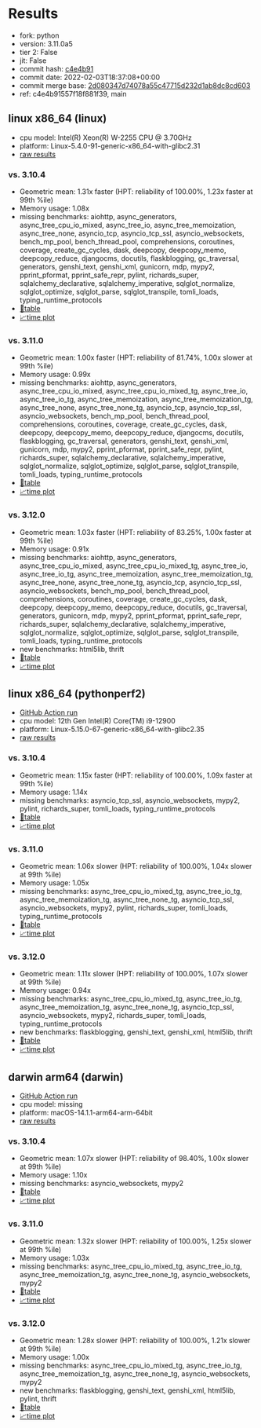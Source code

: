 # Results

- fork: python
- version: 3.11.0a5
- tier 2: False
- jit: False
- commit hash: [c4e4b91](https://github.com/python/cpython/commit/c4e4b91)
- commit date: 2022-02-03T18:37:08+00:00
- commit merge base: [2d080347d74078a55c47715d232d1ab8dc8cd603](https://github.com/python/cpython/commit/2d080347d74078a55c47715d232d1ab8dc8cd603)
- ref: c4e4b91557f18f881f39, main

## linux x86_64 (linux)

- cpu model: Intel(R) Xeon(R) W-2255 CPU @ 3.70GHz
- platform: Linux-5.4.0-91-generic-x86_64-with-glibc2.31
- [raw results](bm-20220203-linux-x86_64-python-main-3.11.0a5-c4e4b91.json)

### vs. 3.10.4

- Geometric mean: 1.31x faster (HPT: reliability of 100.00%, 1.23x faster at 99th %ile)
- Memory usage: 1.08x
- missing benchmarks: aiohttp, async_generators, async_tree_cpu_io_mixed, async_tree_io, async_tree_memoization, async_tree_none, asyncio_tcp, asyncio_tcp_ssl, asyncio_websockets, bench_mp_pool, bench_thread_pool, comprehensions, coroutines, coverage, create_gc_cycles, dask, deepcopy, deepcopy_memo, deepcopy_reduce, djangocms, docutils, flaskblogging, gc_traversal, generators, genshi_text, genshi_xml, gunicorn, mdp, mypy2, pprint_pformat, pprint_safe_repr, pylint, richards_super, sqlalchemy_declarative, sqlalchemy_imperative, sqlglot_normalize, sqlglot_optimize, sqlglot_parse, sqlglot_transpile, tomli_loads, typing_runtime_protocols
- [📄table](bm-20220203-linux-x86_64-python-main-3.11.0a5-c4e4b91-vs-3.10.4.md)
- [📈time plot](bm-20220203-linux-x86_64-python-main-3.11.0a5-c4e4b91-vs-3.10.4.png)

### vs. 3.11.0

- Geometric mean: 1.00x faster (HPT: reliability of 81.74%, 1.00x slower at 99th %ile)
- Memory usage: 0.99x
- missing benchmarks: aiohttp, async_generators, async_tree_cpu_io_mixed, async_tree_cpu_io_mixed_tg, async_tree_io, async_tree_io_tg, async_tree_memoization, async_tree_memoization_tg, async_tree_none, async_tree_none_tg, asyncio_tcp, asyncio_tcp_ssl, asyncio_websockets, bench_mp_pool, bench_thread_pool, comprehensions, coroutines, coverage, create_gc_cycles, dask, deepcopy, deepcopy_memo, deepcopy_reduce, djangocms, docutils, flaskblogging, gc_traversal, generators, genshi_text, genshi_xml, gunicorn, mdp, mypy2, pprint_pformat, pprint_safe_repr, pylint, richards_super, sqlalchemy_declarative, sqlalchemy_imperative, sqlglot_normalize, sqlglot_optimize, sqlglot_parse, sqlglot_transpile, tomli_loads, typing_runtime_protocols
- [📄table](bm-20220203-linux-x86_64-python-main-3.11.0a5-c4e4b91-vs-3.11.0.md)
- [📈time plot](bm-20220203-linux-x86_64-python-main-3.11.0a5-c4e4b91-vs-3.11.0.png)

### vs. 3.12.0

- Geometric mean: 1.03x faster (HPT: reliability of 83.25%, 1.00x faster at 99th %ile)
- Memory usage: 0.91x
- missing benchmarks: aiohttp, async_generators, async_tree_cpu_io_mixed, async_tree_cpu_io_mixed_tg, async_tree_io, async_tree_io_tg, async_tree_memoization, async_tree_memoization_tg, async_tree_none, async_tree_none_tg, asyncio_tcp, asyncio_tcp_ssl, asyncio_websockets, bench_mp_pool, bench_thread_pool, comprehensions, coroutines, coverage, create_gc_cycles, dask, deepcopy, deepcopy_memo, deepcopy_reduce, docutils, gc_traversal, generators, gunicorn, mdp, mypy2, pprint_pformat, pprint_safe_repr, richards_super, sqlalchemy_declarative, sqlalchemy_imperative, sqlglot_normalize, sqlglot_optimize, sqlglot_parse, sqlglot_transpile, tomli_loads, typing_runtime_protocols
- new benchmarks: html5lib, thrift
- [📄table](bm-20220203-linux-x86_64-python-main-3.11.0a5-c4e4b91-vs-3.12.0.md)
- [📈time plot](bm-20220203-linux-x86_64-python-main-3.11.0a5-c4e4b91-vs-3.12.0.png)

## linux x86_64 (pythonperf2)

- [GitHub Action run](https://github.com/faster-cpython/benchmarking/actions/runs/4513535495)
- cpu model: 12th Gen Intel(R) Core(TM) i9-12900
- platform: Linux-5.15.0-67-generic-x86_64-with-glibc2.35
- [raw results](bm-20220203-pythonperf2-x86_64-python-c4e4b91557f18f881f39-3.11.0a5-c4e4b91.json)

### vs. 3.10.4

- Geometric mean: 1.15x faster (HPT: reliability of 100.00%, 1.09x faster at 99th %ile)
- Memory usage: 1.14x
- missing benchmarks: asyncio_tcp_ssl, asyncio_websockets, mypy2, pylint, richards_super, tomli_loads, typing_runtime_protocols
- [📄table](bm-20220203-pythonperf2-x86_64-python-c4e4b91557f18f881f39-3.11.0a5-c4e4b91-vs-3.10.4.md)
- [📈time plot](bm-20220203-pythonperf2-x86_64-python-c4e4b91557f18f881f39-3.11.0a5-c4e4b91-vs-3.10.4.png)

### vs. 3.11.0

- Geometric mean: 1.06x slower (HPT: reliability of 100.00%, 1.04x slower at 99th %ile)
- Memory usage: 1.05x
- missing benchmarks: async_tree_cpu_io_mixed_tg, async_tree_io_tg, async_tree_memoization_tg, async_tree_none_tg, asyncio_tcp_ssl, asyncio_websockets, mypy2, pylint, richards_super, tomli_loads, typing_runtime_protocols
- [📄table](bm-20220203-pythonperf2-x86_64-python-c4e4b91557f18f881f39-3.11.0a5-c4e4b91-vs-3.11.0.md)
- [📈time plot](bm-20220203-pythonperf2-x86_64-python-c4e4b91557f18f881f39-3.11.0a5-c4e4b91-vs-3.11.0.png)

### vs. 3.12.0

- Geometric mean: 1.11x slower (HPT: reliability of 100.00%, 1.07x slower at 99th %ile)
- Memory usage: 0.94x
- missing benchmarks: async_tree_cpu_io_mixed_tg, async_tree_io_tg, async_tree_memoization_tg, async_tree_none_tg, asyncio_tcp_ssl, asyncio_websockets, mypy2, richards_super, tomli_loads, typing_runtime_protocols
- new benchmarks: flaskblogging, genshi_text, genshi_xml, html5lib, thrift
- [📄table](bm-20220203-pythonperf2-x86_64-python-c4e4b91557f18f881f39-3.11.0a5-c4e4b91-vs-3.12.0.md)
- [📈time plot](bm-20220203-pythonperf2-x86_64-python-c4e4b91557f18f881f39-3.11.0a5-c4e4b91-vs-3.12.0.png)

## darwin arm64 (darwin)

- [GitHub Action run](https://github.com/faster-cpython/benchmarking/actions/runs/6961752719)
- cpu model: missing
- platform: macOS-14.1.1-arm64-arm-64bit
- [raw results](bm-20220203-darwin-arm64-python-c4e4b91557f18f881f39-3.11.0a5-c4e4b91.json)

### vs. 3.10.4

- Geometric mean: 1.07x slower (HPT: reliability of 98.40%, 1.00x slower at 99th %ile)
- Memory usage: 1.10x
- missing benchmarks: asyncio_websockets, mypy2
- [📄table](bm-20220203-darwin-arm64-python-c4e4b91557f18f881f39-3.11.0a5-c4e4b91-vs-3.10.4.md)
- [📈time plot](bm-20220203-darwin-arm64-python-c4e4b91557f18f881f39-3.11.0a5-c4e4b91-vs-3.10.4.png)

### vs. 3.11.0

- Geometric mean: 1.32x slower (HPT: reliability of 100.00%, 1.25x slower at 99th %ile)
- Memory usage: 1.03x
- missing benchmarks: async_tree_cpu_io_mixed_tg, async_tree_io_tg, async_tree_memoization_tg, async_tree_none_tg, asyncio_websockets, mypy2
- [📄table](bm-20220203-darwin-arm64-python-c4e4b91557f18f881f39-3.11.0a5-c4e4b91-vs-3.11.0.md)
- [📈time plot](bm-20220203-darwin-arm64-python-c4e4b91557f18f881f39-3.11.0a5-c4e4b91-vs-3.11.0.png)

### vs. 3.12.0

- Geometric mean: 1.28x slower (HPT: reliability of 100.00%, 1.21x slower at 99th %ile)
- Memory usage: 1.00x
- missing benchmarks: async_tree_cpu_io_mixed_tg, async_tree_io_tg, async_tree_memoization_tg, async_tree_none_tg, asyncio_websockets, mypy2
- new benchmarks: flaskblogging, genshi_text, genshi_xml, html5lib, pylint, thrift
- [📄table](bm-20220203-darwin-arm64-python-c4e4b91557f18f881f39-3.11.0a5-c4e4b91-vs-3.12.0.md)
- [📈time plot](bm-20220203-darwin-arm64-python-c4e4b91557f18f881f39-3.11.0a5-c4e4b91-vs-3.12.0.png)

